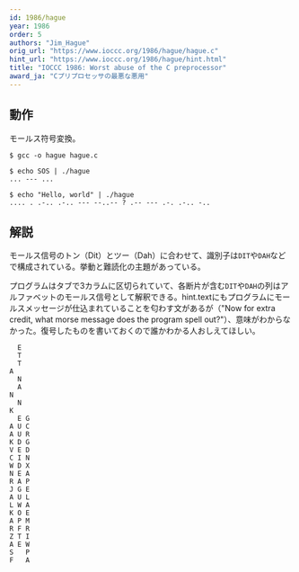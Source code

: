 ```yaml
---
id: 1986/hague
year: 1986
order: 5
authors: "Jim_Hague"
orig_url: "https://www.ioccc.org/1986/hague/hague.c"
hint_url: "https://www.ioccc.org/1986/hague/hint.html"
title: "IOCCC 1986: Worst abuse of the C preprocessor"
award_ja: "Cプリプロセッサの最悪な悪用"
---
```


## 動作

モールス符号変換。

```
$ gcc -o hague hague.c

$ echo SOS | ./hague
... --- ...

$ echo "Hello, world" | ./hague
.... . .-.. .-.. --- --..-- ? .-- --- .-. .-.. -..
```

## 解説

モールス信号のトン（Dit）とツー（Dah）に合わせて、識別子は`DIT`や`DAH`などで構成されている。挙動と難読化の主題があっている。

プログラムはタブで3カラムに区切られていて、各断片が含む`DIT`や`DAH`の列はアルファベットのモールス信号として解釈できる。hint.textにもプログラムにモールスメッセージが仕込まれていることを匂わす文があるが（"Now for extra credit, what morse message does the program spell out?"）、意味がわからなかった。復号したものを書いておくので誰かわかる人おしえてほしい。

```
  E
  T
  T
A
  N
  A
N
  N
K
  E G
A U C
A U R
K D G
V E D
C I N
W D X
N E A
R A P
J G E
A U L
L W A
K O E
A P M
R F R
Z T I
A E W
S   P
F   A
```
